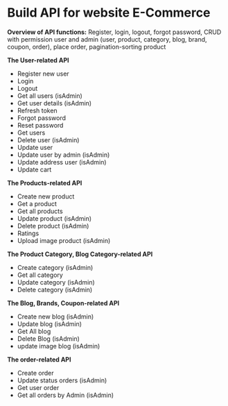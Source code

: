 # Build API for website E-Commerce


**Overview of API functions:** Register, login, logout, forgot password, CRUD with permission user and admin (user, product, category, blog, brand, coupon, order), place order, pagination-sorting product


**The User-related API**
- Register new user
- Login
- Logout
- Get all users (isAdmin)
- Get user details (isAdmin)
- Refresh token
- Forgot password
- Reset password
- Get users
- Delete user (isAdmin)
- Update user
- Update user by admin (isAdmin)
- Update address user (isAdmin)
- Update cart

**The Products-related API**
- Create new product
- Get a product
- Get all products
- Update product (isAdmin)
- Delete product (isAdmin)
- Ratings
- Upload image product (isAdmin)

**The Product Category, Blog Category-related API**
- Create category (isAdmin)
- Get all category
- Update category (isAdmin)
- Delete category (isAdmin)


**The Blog, Brands, Coupon-related API**
- Create new blog (isAdmin)
- Update blog (isAdmin)
- Get All blog
- Delete Blog (isAdmin)
- update image blog (isAdmin)

**The order-related API**
- Create order
- Update status orders (isAdmin)
- Get user order
- Get all orders by Admin  (isAdmin)


















